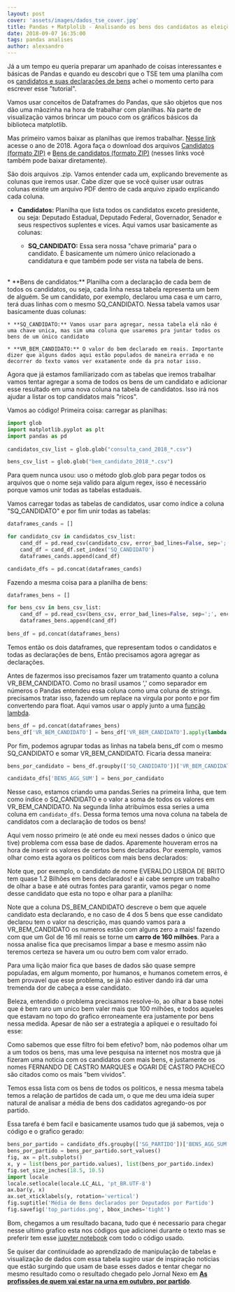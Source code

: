 ```yaml
---
layout: post
cover: 'assets/images/dados_tse_cover.jpg'
title: Pandas + Matplolib - Analisando os bens dos candidatos as eleições
date: 2018-09-07 16:35:00
tags: pandas analises
author: alexsandro
---
```



Já a um tempo eu queria preparar um apanhado de coisas interessantes e básicas de Pandas e quando eu descobri que o TSE tem uma planilha com os [candidatos e suas declarações de bens](http://www.tse.jus.br/eleicoes/estatisticas/repositorio-de-dados-eleitorais-1/repositorio-de-dados-eleitorais) achei o momento certo para escrever esse "tutorial".

Vamos usar conceitos de Dataframes do Pandas, que são objetos que nos dão uma mãozinha na hora de trabalhar com planilhas. Na parte de visualização vamos brincar um pouco com os gráficos básicos da biblioteca matplotlib.

Mas primeiro vamos baixar as planilhas que iremos trabalhar. [Nesse link](http://www.tse.jus.br/eleicoes/estatisticas/repositorio-de-dados-eleitorais-1/repositorio-de-dados-eleitorais) acesse o ano de 2018. Agora faça o download dos arquivos [Candidatos (formato ZIP)](http://agencia.tse.jus.br/estatistica/sead/odsele/consulta_cand/consulta_cand_2018.zip) e [Bens de candidatos (formato ZIP)](http://agencia.tse.jus.br/estatistica/sead/odsele/bem_candidato/bem_candidato_2018.zip) (nesses links você também pode baixar diretamente).

São dois arquivos .zip. Vamos entender cada um, explicando brevemente as colunas que iremos usar. Cabe dizer que se você quiser usar outras colunas existe um arquivo PDF dentro de cada arquivo zipado explicando cada coluna.

* **Candidatos:** Planilha que lista todos os candidatos exceto presidente, ou seja: Deputado Estadual, Deputado Federal, Governador, Senador e seus respectivos suplentes e vices. Aqui vamos usar basicamente as colunas:

	* **SQ_CANDIDATO:** Essa sera nossa "chave primaria" para o candidato. É basicamente um número único relacionado a candidatura e que também pode ser vista na tabela de bens.

<br>
* **Bens de candidatos:** Planilha com a declaração de cada bem de todos os candidatos, ou seja, cada linha nessa tabela representa um bem de alguém. Se um candidato, por exemplo, declarou uma casa e um carro, terá duas linhas com o mesmo SQ_CANDIDATO. Nessa tabela vamos usar basicamente duas colunas:

	* **SQ_CANDIDATO:** Vamos usar para agregar, nessa tabela elá não é uma chave unica, mas sim uma coluna que usaremos pra juntar todos os bens de um único candidato
	
	* **VR_BEM_CANDIDATO:** O valor do bem declarado em reais. Importante dizer que alguns dados aqui estão populados de maneira errada e no decorrer do texto vamos ver exatamente onde da pra notar isso. 

Agora que já estamos familiarizado com as tabelas que iremos trabalhar vamos tentar agregar a soma de todos os bens de um candidato e adicionar esse resultado em uma nova coluna na tabela de candidatos. Isso irá nos ajudar a listar os top candidatos mais "ricos".

Vamos ao código! Primeira coisa: carregar as planilhas:

```python
import glob
import matplotlib.pyplot as plt
import pandas as pd
	
candidatos_csv_list = glob.glob("consulta_cand_2018_*.csv")

bens_csv_list = glob.glob("bem_candidato_2018_*.csv")
```

Para quem nunca usou: uso o método glob.glob para pegar todos os arquivos que o nome seja valido para algum regex, isso é necessário porque vamos unir todas as tabelas estaduais.

Vamos carregar todas as tabelas de candidatos, usar como índice a coluna "SQ_CANDIDATO"  e por fim unir todas as tabelas:

```python	
dataframes_cands = []

for candidato_csv in candidatos_csv_list:
    cand_df = pd.read_csv(candidato_csv, error_bad_lines=False, sep=';', encoding='latin-1')
    cand_df = cand_df.set_index('SQ_CANDIDATO')
    dataframes_cands.append(cand_df)

candidato_dfs = pd.concat(dataframes_cands)
```

Fazendo a mesma coisa para a planilha de bens:

```python
dataframes_bens = []

for bens_csv in bens_csv_list:
    cand_df = pd.read_csv(bens_csv, error_bad_lines=False, sep=';', encoding='latin-1')
    dataframes_bens.append(cand_df)
    
bens_df = pd.concat(dataframes_bens)
```
Temos então os dois dataframes, que representam todos o candidatos e todas as declarações de bens, Então precisamos agora agregar as declarações. 

Antes de fazermos isso precisamos fazer um tratamento quanto a coluna VR_BEM_CANDIDATO. Como no brasil usamos ',' como separador em números o Pandas entendeu essa coluna como uma coluna de strings. precisamos tratar isso, fazendo um replace na virgula por ponto e por fim convertendo para float. Aqui vamos usar o apply junto a uma [função lambda](https://pythonhelp.wordpress.com/tag/lambda/). 
```python
bens_df = pd.concat(dataframes_bens)
bens_df['VR_BEM_CANDIDATO'] = bens_df['VR_BEM_CANDIDATO'].apply(lambda x: float(x.replace(',', '.')))
```

Por fim, podemos agrupar todas as linhas na tabela bens_df com o mesmo SQ_CANDIDATO e somar VR_BEM_CANDIDATO. Ficaria dessa maneira:

```python
bens_por_candidato = bens_df.groupby(['SQ_CANDIDATO'])['VR_BEM_CANDIDATO'].sum()

candidato_dfs['BENS_AGG_SUM'] = bens_por_candidato
```

Nesse caso, estamos criando uma pandas.Series na primeira linha, que tem como índice o SQ_CANDIDATO e o valor a soma de todos os valores em VR_BEM_CANDIDATO. Na segunda linha atribuímos essa series a uma coluna em ```candidato_dfs```. Dessa forma temos uma nova coluna na tabela de candidatos com a declaração de todos os bens!

Aqui vem nosso primeiro (e até onde eu mexi nesses dados o único que tive) problema com essa base de dados. Aparemente houveram erros na hora de inserir os valores de certos bens declarados. Por exemplo, vamos olhar como esta agora os politicos com mais bens declarados:

<amp-img src="{{ site.baseurl }}assets/images/top_politicos.png" layout="responsive" width="580px" height="407px" alt="" class="mb3"></amp-img>

Note que, por exemplo, o candidato de nome EVERALDO LISBOA DE BRITO tem quase 1.2 Bilhões em bens declarados! e ai cabe sempre um trabalho de olhar a base e até outras fontes para garantir, vamos pegar o nome desse candidato que esta no topo e olhar para a planilha:

<amp-img src="{{ site.baseurl }}assets/images/table_wrong_dataset.png" layout="responsive" width="527px" height="162px" alt="" class="mb3"></amp-img>

Note que a coluna DS_BEM_CANDIDATO descreve o bem que aquele candidato esta declarando, e no caso de 4 dos 5 bens que esse candidato declarou tem o valor na descrição, mas quando vamos para a VR_BEM_CANDIDATO os numeros estão com alguns zero a mais! fazendo com que um Gol de 16 mil reais se torne um **carro de 160 milhões**. Para a nossa analise fica que precisamos limpar a base e mesmo assim não teremos certeza se havera um ou outro bem com valor errado.

Para uma lição maior fica que bases de dados são quase sempre populadas, em algum momento, por humanos, e humanos cometem erros, é bem provavel que esse problema, se já não estiver dando irá dar uma tremenda dor de cabeça a esse candidato.

Beleza, entendido o problema precisamos resolve-lo, ao olhar a base notei que é bem raro um unico bem valer mais que 100 milhões, e todos aqueles que estavam no topo do grafico erroneamente era justamente por bens nessa medida. Apesar de não ser a estrategia a apliquei e o resultado foi esse:

<amp-img src="{{ site.baseurl }}assets/images/top_politicos_filtrado.png" layout="responsive" width="580px" height="407px" alt="" class="mb3"></amp-img>

Como sabemos que esse filtro foi bem efetivo? bom, não podemos olhar um a um todos os bens, mas uma leve pesquisa na internet nos mostra que já fizeram uma noticia com os candidatos com mais bens, e justamente os nomes FERNANDO DE CASTRO MARQUES e OGARI DE CASTRO PACHECO são citados como os mais "bem vividos".

Temos essa lista com os bens de todos os politicos, e nessa mesma tabela temos a relação de partidos de cada um, o que me deu uma ideia super natural de analisar a média de bens dos cadidatos agregando-os por partido.

Essa tarefa é bem facil e basicamente usamos tudo que já sabemos, veja o código e o grafico gerado:
```python
bens_por_partido = candidato_dfs.groupby(['SG_PARTIDO'])['BENS_AGG_SUM'].mean()
bens_por_partido = bens_por_partido.sort_values()
fig, ax = plt.subplots()
x, y = list(bens_por_partido.values), list(bens_por_partido.index)
fig.set_size_inches(18.5, 10.5)
import locale
locale.setlocale(locale.LC_ALL, 'pt_BR.UTF-8')
ax.bar(y, x)
ax.set_xticklabels(y, rotation='vertical')
fig.suptitle('Média de Bens declarados por Deputados por Partido')
fig.savefig('top_partidos.png', bbox_inches='tight')
```

<amp-img src="{{ site.baseurl }}assets/images/top_partidos.png" layout="responsive" width="1100px" height="780px" alt="" class="mb3"></amp-img>

Bom, chegamos a um resultado bacana, tudo que é necessario para chegar nesse ultimo grafico esta nos códigos que adicionei durante o texto mas se preferir tem esse [jupyter notebook](https://gist.github.com/Alexsandr0x/d607ce4e9488f94cd6f1e2688c2ab055) com todo o código usado.

Se quiser dar continuidade ao aprendizado de manipulação de tabelas e visualização de dados com essa tabela sugiro usar de inspiração noticias que estão surgindo que usam de base esses dados e tentar chegar no mesmo resultado como o resultado chegado pelo Jornal Nexo em __[As profissões de quem vai estar na urna em outubro, por partido](https://www.nexojornal.com.br/grafico/2018/09/03/As-profiss%C3%B5es-de-quem-vai-estar-na-urna-em-outubro-por-partido?utm_campaign=Echobox&utm_medium=Social&utm_source=Twitter#Echobox=1536015078)__.
